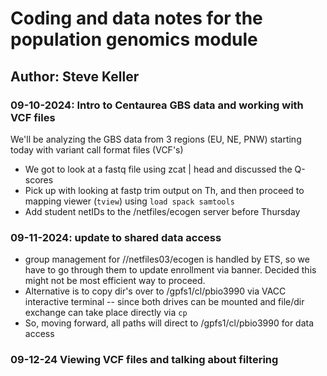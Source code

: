 # Coding and data notes for the population genomics module

## Author: Steve Keller

### 09-10-2024: Intro to Centaurea GBS data and working with VCF files

We'll be analyzing the GBS data from 3 regions (EU, NE, PNW) starting today with variant call format files (VCF's)

-   We got to look at a fastq file using zcat \| head and discussed the Q-scores
-   Pick up with looking at fastp trim output on Th, and then proceed to mapping viewer (`tview`) using `load spack samtools`
-   Add student netIDs to the /netfiles/ecogen server before Thursday

### 09-11-2024: update to shared data access

-   group management for //netfiles03/ecogen is handled by ETS, so we have to go through them to update enrollment via banner. Decided this might not be most efficient way to proceed.
-   Alternative is to copy dir's over to /gpfs1/cl/pbio3990 via VACC interactive terminal -- since both drives can be mounted and file/dir exchange can take place directly via `cp`
-   So, moving forward, all paths will direct to /gpfs1/cl/pbio3990 for data access

### 09-12-24 Viewing VCF files and talking about filtering



